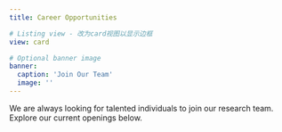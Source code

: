 ```yaml
---
title: Career Opportunities

# Listing view - 改为card视图以显示边框
view: card

# Optional banner image
banner:
  caption: 'Join Our Team'
  image: ''
---
```


We are always looking for talented individuals to join our research team. 
Explore our current openings below.